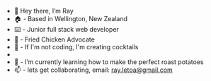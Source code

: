 - 👋 Hey there, I’m Ray
- 🏠 - Based in Wellington, New Zealand
- ⌨️ - Junior full stack web developer
- 🍗 - Fried Chicken Advocate
- 🍹 - If I'm not coding, I'm creating cocktails 
- 
- 🌱 - I’m currently learning how to make the perfect roast potatoes
- 📫 - lets get collaborating, email: ray.letoa@gmail.com

<!---
rayway44/rayway44 is a ✨ special ✨ repository because its `README.md` (this file) appears on your GitHub profile.
You can click the Preview link to take a look at your changes.
--->
